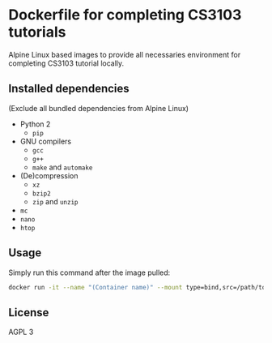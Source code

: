 # Dockerfile for completing CS3103 tutorials

Alpine Linux based images to provide all necessaries environment for completing CS3103 tutorial locally.

## Installed dependencies

(Exclude all bundled dependencies from Alpine Linux)

* Python 2
    * `pip`
* GNU compilers
    * `gcc`
    * `g++`
    * `make` and `automake`
* (De)compression
    * `xz`
    * `bzip2`
    * `zip` and `unzip`
* `mc`
* `nano`
* `htop`

## Usage

Simply run this command after the image pulled:

```bash
docker run -it --name "(Container name)" --mount type=bind,src=/path/to/CS3103/src,dst=/mnt/CS3103 cs3103pico:latest
```

## License

AGPL 3
